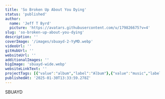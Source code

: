 ```yaml
---
title: 'So Broken Up About You Dying'
status: 'published'
author:
  name: 'Jeff T Byrd'
  picture: 'https://avatars.githubusercontent.com/u/179826675?v=4'
slug: 'so-broken-up-about-you-dying'
description: ''
coverImage: '/images/sbuayd-2-YyMD.webp'
videoUrl: ''
gitHubUrl: ''
websiteUrl: ''
additionalImages: ''
bigImage: 'sbuayd-wide.webp'
websiteLinkText: ''
projectTags: [{"value":"album","label":"Album"},{"value":"music","label":"Music"}]
publishedAt: '2025-01-30T13:33:59.278Z'
---
```


SBUAYD